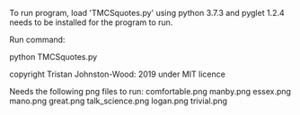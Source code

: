 To run program, load 'TMCSquotes.py' using python 3.7.3 and pyglet 1.2.4 needs to be installed for the program to run.

Run command:

python TMCSquotes.py

copyright Tristan Johnston-Wood: 2019 under MIT licence 


Needs the following png files to run:
comfortable.png	    	manby.png
essex.png		mano.png
great.png		talk_science.png
logan.png		trivial.png


